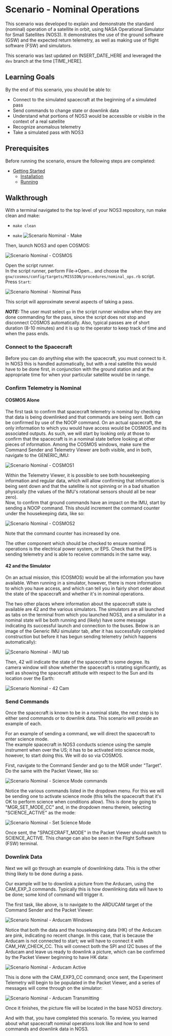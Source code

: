 # Scenario - Nominal Operations

This scenario was developed to explain and demonstrate the standard (nominal) operation of a satellite in orbit, using NASA Operational Simulator for Small Satellites (NOS3).
It demonstrates the use of the ground software (GSW) and the expected return telemetry, as well as making use of flight software (FSW) and simulators.

This scenario was last updated on INSERT_DATE_HERE and leveraged the `dev` branch at the time [TIME_HERE].

## Learning Goals

By the end of this scenario, you should be able to:
 * Connect to the simulated spacecraft at the beginning of a simulated pass
 * Send commands to change state or downlink data
 * Understand what portions of NOS3 would be accessible or visible in the context of a real satellite
 * Recognize anomalous telemetry
 * Take a simulated pass with NOS3

## Prerequisites

Before running the scenario, ensure the following steps are completed:
* [Getting Started](./Getting_Started.md)
  * [Installation](./Getting_Started.md#installation)
  * [Running](./Getting_Started.md#running)


## Walkthrough

With a terminal navigated to the top level of your NOS3 repository, run make clean and make:
 * `make clean`


 * `make`
![Scenario Nominal - Make](./_static/scenario_demo/scenario_demo_make.png)

Then, launch NOS3 and open COSMOS:

![Scenario Nominal - COSMOS](./_static/scenario_demo/scenario_demo_cosmos.png)

Open the script runner.  
In the script runner, perform File->Open... and choose the `gsw/cosmos/config/targets/MISSION/procedures/nominal_ops.rb` script.  
Press `Start`:

![Scenario Nominal - Nominal Pass](./_static/scenario_demo/scenario_nominal.png)

This script will approximate several aspects of taking a pass. 

**_NOTE:_** The user must select `go` in the script runner window when they are done commanding for the pass, since the script does not stop and disconnect COSMOS automatically.
Also, typical passes are of short duration (8-10 minutes) and it is up to the operator to keep track of time and when the pass ends.

### Connect to the Spacecraft

Before you can do anything else with the spacecraft, you must connect to it.  In NOS3 this is handled automatically, but with a real satellite this would have to be done first, in conjunction with the ground station and at the appropriate time for when your particular satellite would be in range.

### Confirm Telemetry is Nominal

#### COSMOS Alone

The first task to confirm that spacecraft telemetry is nominal by checking that data is being downlinked and that commands are being sent.  Both can be confirmed by use of the NOOP command.
On an actual spacecraft, the only information to which you would have access would be COSMOS and its associated outputs.  As such, we will start by looking only at those to confirm that the spacecraft is in a nominal state before looking at other pieces of information.
Among the COSMOS windows, make sure the Command Sender and Telemetry Viewer are both visible, and in both, navigate to the GENERIC_IMU:

![Scenario Nominal - COSMOS1](./_static/scenario_nominal_ops/COSMOS_before_test.png)

Within the Telemetry Viewer, it is possible to see both housekeeping information and regular data, which will allow confirming that information is being sent down and that the satellite is not spinning or in a bad situation physically (the values of the IMU's rotational sensors should all be near zero).  
Now, to confirm that ground commands have an impact on the IMU, start by sending a NOOP command.  This should increment the command counter under the housekeeping data, like so:

![Scenario Nominal - COSMOS2](./_static/scenario_nominal_ops/COSMOS_after_test.png)

Note that the command counter has increased by one.

The other component which should be checked to ensure nominal operations is the electrical power system, or EPS.  Check that the EPS is sending telemetry and is able to receive commands in the same way.

#### 42 and the Simulator

On an actual mission, this (COSMOS) would be all the information you have available.  When running in a simulator, however, there is more information to which you have access, and which can tell you in fairly short order about the state of the spacecraft and whether it's in nominal operations. 

The two other places where information about the spacecraft state is available are 42 and the various simulators.  The simulators are all launched as tabs on the terminal from which you launched NOS3, and a simulator in a nominal state will be both running and (likely) have some message indicating its successful launch and connection to the buses.  Below is an image of the Generic IMU simulator tab, after it has successfully completed construction but before it has begun sending telemetry (which happens automatically):

![Scenario Nominal - IMU tab](./_static/scenario_nominal_ops/IMU_Success.png)

Then, 42 will indicate the state of the spacecraft to some degree.  Its camera window will show whether the spacecraft is rotating significantly, as well as showing the spacecraft attitude with respect to the Sun and its location over the Earth:  

![Scenario Nominal - 42 Cam](./_static/scenario_nominal_ops/42_Nominal.png)

### Send Commands

Once the spacecraft is known to be in a nominal state, the next step is to either send commands or to downlink data.  This scenario will provide an example of each.

For an example of sending a command, we will direct the spacecraft to enter science mode.  
The example spacecraft in NOS3 conducts science using the sample instrument when over the US; it has to be activated into science mode, however, to start doing this.  We will do so via COSMOS.  

First, navigate to the Command Sender and go to the MGR under "Target".  Do the same with the Packet Viewer, like so:

![Scenario Nominal - Science Mode commands](./_static/scenario_nominal_ops/MGR_cmd_and_tlm.png)

Notice the various commands listed in the dropdown menu.  For this we will be sending one to activate science mode (this tells the spacecraft that it's OK to perform science when conditions allow).  This is done by going to "MGR_SET_MODE_CC" and, in the dropdown menu therein, selecting "SCIENCE_ACTIVE" as the mode:

![Scenario Nominal - Set Science Mode](./_static/scenario_nominal_ops/Science_Mode_cmd.png)

Once sent, the "SPACECRAFT_MODE" in the Packet Viewer should switch to SCIENCE_ACTIVE.  This change can also be seen in the Flight Software (FSW) terminal.

### Downlink Data

Next we will go through an example of downlinking data.  This is the other thing likely to be done during a pass. 

Our example will be to downlink a picture from the Arducam, using the CAM_EXP_3 commands.  Typically this is how downlinking data will have to be done; some kind of command will trigger it.  

The first task, like above, is to navigate to the ARDUCAM target of the Command Sender and the Packet Viewer:

![Scenario Nominal - Arducam Windows](./_static/scenario_nominal_ops/CAM_cmd_and_tlm.png)

Notice that both the data and the housekeeping data (HK) of the Arducam are pink, indicating no recent change.  In this case, that is because the Arducam is not connected to start; we will have to connect it with CAM_HW_CHECK_CC.  This will connect both the SPI and I2C buses of the Arducam and leave us ready to downlink a picture, which can be confirmed by the Packet Viewer beginning to have HK data:

![Scenario Nominal - Arducam Active](./_static/scenario_nominal_ops/CAM_Active.png)

This is done with the CAM_EXP3_CC command; once sent, the Experiment Telemetry will begin to be populated in the Packet Viewer, and a series of messages will come through on the simulator:

![Scenario Nominal - Arducam Transmitting](./_static/scenario_nominal_ops/CAM_Downlinking.png)

Once it finishes, the picture file will be located in the base NOS3 directory.

And with that, you have completed this scenario.  To review, you learned about what spacecraft nominal operations look like and how to send commands and downlink data in NOS3.



